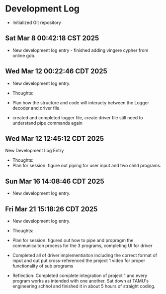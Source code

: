 # Development Log
- Initialized Git repository

## Sat Mar  8 00:42:18 CST 2025
- New development log entry - finished adding vingere cypher from online gdb.

## Wed Mar 12 00:22:46 CDT 2025
- New development log entry.

- Thoughts: 
- Plan how the structure and code will interacty between the Logger decoder and driver file.
- created and completed logger file, create driver file still need to understand pipe commands again

## Wed Mar 12 12:45:12 CDT 2025
 New Development Log Entry

- Thoughts: 
- Plan for session: figure out piping for user input and two child programs.

## Sun Mar 16 14:08:46 CDT 2025
- New development log entry.

## Fri Mar 21 15:18:26 CDT 2025
- New development log entry.

- Thoughts: 
- Plan for session: figured out how to pipe and propragm the communicaiton process for the 3 programs, completing UI for driver

- Completed all of driver implementiaiton including the correct format of input and out put cross-referenced the project 1 video for proper functionality of sub programs

- Reflection: Completed complete integration of project 1 and every program works as intended with one another. Sat down at TAMU's engineering schhol and finished it in about 5 hours of straight coding. 
